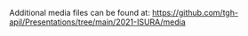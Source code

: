 Additional media files can be found at: https://github.com/tgh-apil/Presentations/tree/main/2021-ISURA/media
